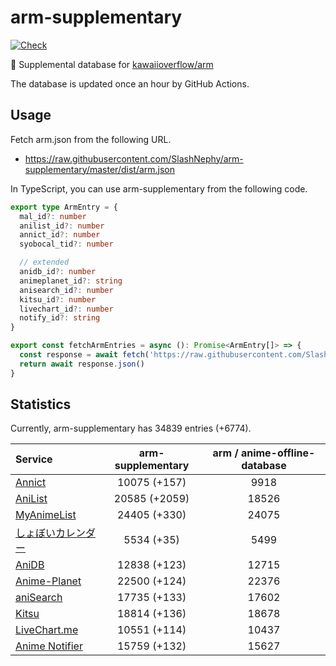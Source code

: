 # arm-supplementary

[![Check](https://github.com/SlashNephy/arm-supplementary/actions/workflows/check-node.yml/badge.svg)](https://github.com/SlashNephy/arm-supplementary/actions/workflows/check-node.yml)

💊 Supplemental database for [kawaiioverflow/arm](https://github.com/kawaiioverflow/arm)

The database is updated once an hour by GitHub Actions.

## Usage

Fetch arm.json from the following URL.

- https://raw.githubusercontent.com/SlashNephy/arm-supplementary/master/dist/arm.json

In TypeScript, you can use arm-supplementary from the following code.

```TypeScript
export type ArmEntry = {
  mal_id?: number
  anilist_id?: number
  annict_id?: number
  syobocal_tid?: number

  // extended
  anidb_id?: number
  animeplanet_id?: string
  anisearch_id?: number
  kitsu_id?: number
  livechart_id?: number
  notify_id?: string
}

export const fetchArmEntries = async (): Promise<ArmEntry[]> => {
  const response = await fetch('https://raw.githubusercontent.com/SlashNephy/arm-supplementary/master/dist/arm.json')
  return await response.json()
}
```

## Statistics

Currently, arm-supplementary has 34839 entries (+6774).

| Service                                     | arm-supplementary | arm / anime-offline-database |
| :------------------------------------------ | :---------------: | :--------------------------: |
| [Annict](https://annict.com)                |   10075 (+157)    |             9918             |
| [AniList](https://anilist.co)               |   20585 (+2059)   |            18526             |
| [MyAnimeList](https://myanimelist.net)      |   24405 (+330)    |            24075             |
| [しょぼいカレンダー](https://cal.syoboi.jp) |    5534 (+35)     |             5499             |
| [AniDB](https://anidb.net)                  |   12838 (+123)    |            12715             |
| [Anime-Planet](https://anime-planet.com)    |   22500 (+124)    |            22376             |
| [aniSearch](https://anisearch.com)          |   17735 (+133)    |            17602             |
| [Kitsu](https://kitsu.io)                   |   18814 (+136)    |            18678             |
| [LiveChart.me](https://livechart.me)        |   10551 (+114)    |            10437             |
| [Anime Notifier](https://notify.moe)        |   15759 (+132)    |            15627             |
